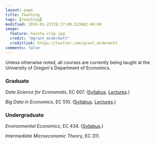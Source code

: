 ```yaml
---
layout: page
title: Teaching
tags: [teaching]
modified: 2019-01-21T20:17:00.523882-04:00
image:
  feature: haceta-crop.jpg
  credit: "@grant_mcdermott"
  creditlink: https://twitter.com/grant_mcdermott
comments: false
---
```


Unless otherwise noted, all courses are currently being taught at the University of Oregon's Department of Economics.

### Graduate

*Data Science for Economists*, EC 607. ([Syllabus](https://github.com/uo-ec607/syllabus/blob/master/syllabus.pdf). [Lectures](https://github.com/uo-ec607/lectures).)

*Big Data in Economics*, EC 510. ([Syllabus](https://github.com/uo-ec510-2020-spring/syllabus/blob/master/syllabus.pdf). [Lectures](https://github.com/uo-ec510-2020-spring/lectures).)

### Undergraduate

*Environmental Economics*, EC 434. ([Syllabus](https://drive.google.com/file/d/1Ut5_qRwkKr_PsLNyUYG9ttKZdbiBhqAs/view?usp=sharing).)

*Intermediate Microeconomic Theory*, EC 311. 